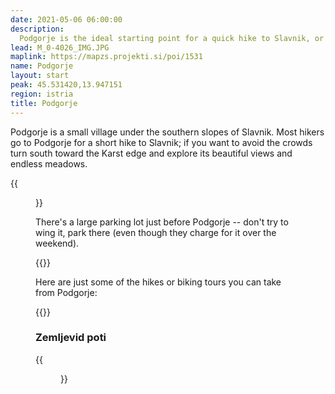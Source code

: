 ```yaml
---
date: 2021-05-06 06:00:00
description: 
  Podgorje is the ideal starting point for a quick hike to Slavnik, or for a day-long exploration of eastern parts of Karst edge.
lead: M_0-4026_IMG.JPG
maplink: https://mapzs.projekti.si/poi/1531
name: Podgorje
layout: start
peak: 45.531420,13.947151
region: istria
title: Podgorje
---
```

Podgorje is a small village under the southern slopes of Slavnik. Most hikers go to Podgorje for a short hike to Slavnik; if you want to avoid the crowds turn south toward the Karst edge and explore its beautiful views and endless meadows.

{{<figure src="M_0-4026_IMG.JPG" caption="Podgorje from Kojnik">}} 

There's a large parking lot just before Podgorje -- don't try to wing it, park there (even though they charge for it over the weekend).

{{<start-details>}}

Here are just some of the hikes or biking tours you can take from Podgorje:

{{<start-hike-list>}}

### Zemljevid poti

{{<figure src="M_0-4055_IMG.JPG" caption="Zemljevid poti v okolici Podgorja">}}
